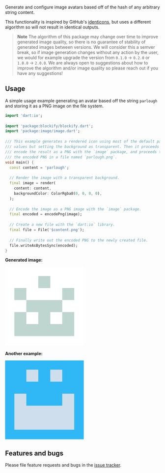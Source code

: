 Generate and configure image avatars
based off of the hash of any arbitrary string content.

This functionality is inspired by GitHub's 
[identicons](https://github.blog/2013-08-14-identicons/),
but uses a different algorithm so will not result in identical outputs.

> **Note**
> The algorithm of this package may change over time
> to improve generated image quality, 
> so there is no guarantee of stability of generated images between versions. 
> We will consider this a semver break, 
> so if image generation changes without any action by the user, 
> we would for example upgrade the version
> from `0.1.0` -> `0.2.0` or `1.0.0` -> `2.0.0`. 
> We are always open to suggestions about how to improve the algorithm
> and/or image quality so please reach out if you have any suggestions!

## Usage

A simple usage example generating an avatar based off the string `parlough` 
and storing it as a PNG image on the file system.

```dart
import 'dart:io';

import 'package:blockify/blockify.dart';
import 'package:image/image.dart';

/// This example generates a rendered icon using most of the default parameter
/// values but setting the background as transparent. Then it proceeds to
/// encode the result as a PNG with the `image` package, and proceeds to store
/// the encoded PNG in a file named `parlough.png`.
void main() {
  const content = 'parlough';

  // Render the image with a transparent background.
  final image = render(
    content: content,
    backgroundColor: ColorRgba8(0, 0, 0, 0),
  );

  // Encode the image as a PNG image with the `image` package.
  final encoded = encodePng(image);

  // Create a new file with the `dart:io` library.
  final file = File('$content.png');

  // Finally write out the encoded PNG to the newly created file.
  file.writeAsBytesSync(encoded);
}
```

**Generated image:**

![The generated image](https://github.com/parlough/blockify/blob/main/example/parlough.png)

**Another example:**

![Generated with 'dash' string and Dart colors](https://github.com/parlough/blockify/blob/main/example/dash.png)

## Features and bugs

Please file feature requests and bugs in the [issue tracker][tracker].

[tracker]: https://github.com/parlough/blockify/issues
